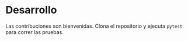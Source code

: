 # Desarrollo

Las contribuciones son bienvenidas. Clona el repositorio y ejecuta `pytest` para correr las pruebas.
